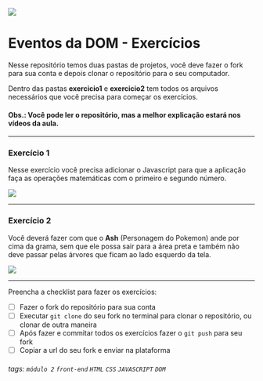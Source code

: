 ![](https://i.imgur.com/xG74tOh.png)

# Eventos da DOM - Exercícios


Nesse repositório temos duas pastas de projetos, você deve fazer o fork para sua conta e depois clonar o repositório para o seu computador.

Dentro das pastas **exercicio1** e **exercicio2** tem todos os arquivos necessários que você precisa para começar os exercícios.


#### Obs.: Você pode ler o repositório, mas a melhor explicação estará nos vídeos da aula.

---

### Exercício 1

Nesse exercício você precisa adicionar o Javascript para que a aplicação faça as operações matemáticas com o primeiro e segundo número.

![](https://i.imgur.com/b4Ct3w5.png)



--- 

### Exercício 2
Você deverá fazer com que o **Ash** (Personagem do Pokemon) ande por cima da grama, sem que ele possa sair para a área preta e também não deve passar pelas árvores que ficam ao lado esquerdo da tela.


![](https://i.imgur.com/jkbc4cO.png)


---


Preencha a checklist para fazer os exercícios:

-   [ ] Fazer o fork do repositório para sua conta
-   [ ] Executar `git clone` do seu fork no terminal para clonar o repositório, ou clonar de outra maneira
-   [ ] Após fazer e commitar todos os exercícios fazer o `git push` para seu fork
-   [ ] Copiar a url do seu fork e enviar na plataforma

###### tags: `módulo 2` `front-end` `HTML` `CSS` `JAVASCRIPT` `DOM`